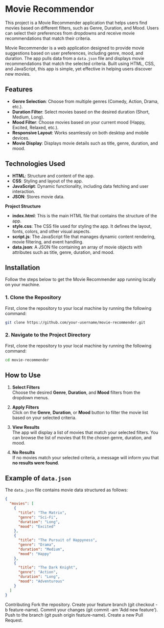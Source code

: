 # Movie Recommendor 

This project is a Movie Recommender application that helps users find movies based on different filters, such as Genre, Duration, and Mood. Users can select their preferences from dropdowns and receive movie recommendations that match their criteria.

Movie Recommender is a web application designed to provide movie suggestions based on user preferences, including genre, mood, and duration. The app pulls data from a `data.json` file and displays movie recommendations that match the selected criteria. Built using HTML, CSS, and JavaScript, this app is simple, yet effective in helping users discover new movies.

## Features

- **Genre Selection**: Choose from multiple genres (Comedy, Action, Drama, etc.).
- **Duration Filter**: Select movies based on the desired duration (Short, Medium, Long).
- **Mood Filter**: Choose movies based on your current mood (Happy, Excited, Relaxed, etc.).
- **Responsive Layout**: Works seamlessly on both desktop and mobile devices.
- **Movie Display**: Displays movie details such as title, genre, duration, and mood.

## Technologies Used

- **HTML**: Structure and content of the app.
- **CSS**: Styling and layout of the app.
- **JavaScript**: Dynamic functionality, including data fetching and user interaction.
- **JSON**: Stores movie data.

**Project Structure**
- **index.html**: This is the main HTML file that contains the structure of the app.
- **style.css**: The CSS file used for styling the app. It defines the layout, fonts, colors, and other visual aspects.
- **script.js**: The JavaScript file that manages dynamic content rendering, movie filtering, and event handling.
- **data.json**: A JSON file containing an array of movie objects with attributes such as title, genre, duration, and mood.


## Installation

Follow the steps below to get the Movie Recommender app running locally on your machine.

### 1. Clone the Repository

First, clone the repository to your local machine by running the following command:

```bash
git clone https://github.com/your-username/movie-recommender.git
```

### 2. Navigate to the Project Directory
First, clone the repository to your local machine by running the following command:

```bash
cd movie-recommender
```

## How to Use

1. **Select Filters**  
   Choose the desired **Genre**, **Duration**, and **Mood** filters from the dropdown menus.

2. **Apply Filters**  
   Click on the **Genre**, **Duration**, or **Mood** button to filter the movie list based on your selected criteria.

3. **View Results**  
   The app will display a list of movies that match your selected filters. You can browse the list of movies that fit the chosen genre, duration, and mood.

4. **No Results**  
   If no movies match your selected criteria, a message will inform you that **no results were found**.



## Example of `data.json`

The `data.json` file contains movie data structured as follows:

```json
{
  "movies": [
    {
      "title": "The Matrix",
      "genre": "Sci-Fi",
      "duration": "Long",
      "mood": "Excited"
    },
    {
      "title": "The Pursuit of Happyness",
      "genre": "Drama",
      "duration": "Medium",
      "mood": "Happy"
    },
    {
      "title": "The Dark Knight",
      "genre": "Action",
      "duration": "Long",
      "mood": "Adventurous"
    }
  ]
}
```
Contributing
Fork the repository.
Create your feature branch (git checkout -b feature-name).
Commit your changes (git commit -am 'Add new feature').
Push to the branch (git push origin feature-name).
Create a new Pull Request.
